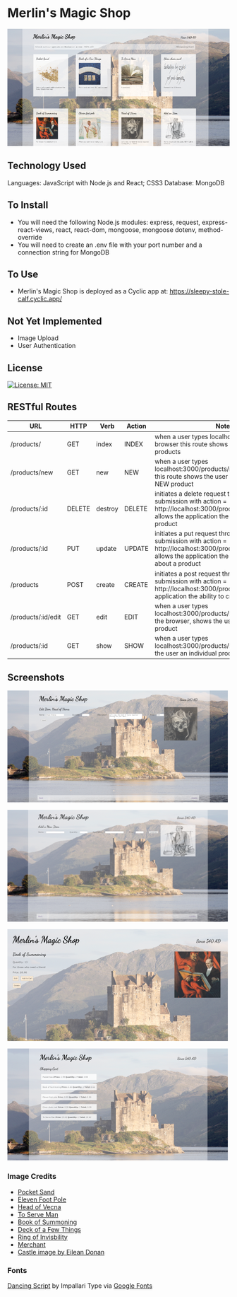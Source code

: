 # Merlin's Magic Shop

![Index Page](/public/images/index-page.png)

## Technology Used

Languages: JavaScript with Node.js and React; CSS3
Database: MongoDB 

## To Install
 * You will need the following Node.js modules: express, request, express-react-views, react, react-dom, mongoose, mongoose dotenv, method-override
 * You will need to create an .env file with your port number and a connection string for MongoDB
 
## To Use
* Merlin's Magic Shop is deployed as a Cyclic app at: https://sleepy-stole-calf.cyclic.app/

## Not Yet Implemented
 * Image Upload
 * User Authentication
 
 ## License
 
 [![License: MIT](https://img.shields.io/badge/License-MIT-yellow.svg)](https://opensource.org/licenses/MIT)
 
## RESTful Routes

| URL |	HTTP | Verb	 | Action |	Notes |
| --- | --- | --- | --- | --- |
| /products/ | GET | index | INDEX | when a user types localhost:3000/products in browser this route shows a list or index of all products |
| /products/new |	GET |	new |	NEW | when a user types localhost:3000/products/new in the browser this route shows the user a form to create a NEW product |
| /products/:id	| DELETE| destroy |	DELETE | initiates a delete request through a form submission with action = http://localhost:3000/products/:idOfProductand allows the application the ability to delete a product |
| /products/:id	| PUT |	update	| UPDATE | initiates a put request through a form submission with action = http://localhost:3000/products/:idOfProductand allows the application the ability to Update data about a product |
| /products |	POST |	create |	CREATE | initiates a post request through a form submission with action = http://localhost:3000/products/ and allows the application the ability to create a product |
| /products/:id/edit	| GET |	edit |	EDIT | when a user types localhost:3000/products/:idOfProduct/edit in the browser, shows the user a form to edit a product |
| /products/:id |	GET |	show |	SHOW | when a user types localhost:3000/products/:idOfProduct shows the user an individual product in the browser |

## Screenshots

![Edit Item](/public/images/edit-item.png)

![New Item](/public/images/new-item.png)

![Show Item](/public/images/show-item.png)

![Shopping Cart](/public/images/cart.png)

### Image Credits
 * <a href="https://www.si.edu/object/sand:nmnheducation_11038389">Pocket Sand</a>
 * <a href="https://commons.wikimedia.org/wiki/File:T._Ray,_Pole_Vault,_from_World%27s_Champions,_Second_Series_(N43)_for_Allen_%26_Ginter_Cigarettes_MET_DP839301.jpg">Eleven Foot Pole</a>
 * <a href="https://commons.wikimedia.org/wiki/File:Skull_Crowned_with_Snakes_and_Flowers,_The_Duchess_of_Malfi_MET_DP805749.jpg
">Head of Vecna</a>
 * <a href="https://upload.wikimedia.org/wikipedia/commons/8/8f/Books-book-pages-read-literature-159866.jpg">To Serve Man</a>
 * <a href="https://commons.wikimedia.org/wiki/File:Flickr_-_%E2%80%A6trialsanderrors_-_Kellar_and_his_servants,_magician_poster,_ca._1894.jpg">Book of Summoning</a> 
 * <a href="https://commons.wikimedia.org/wiki/File:Tarot_cards_-_3_card_spread.jpg ">Deck of a Few Things</a>
 * <a href="https://commons.wikimedia.org/wiki/File:Raczka4.jpg">Ring of Invisbility</a>
 * <a href="https://commons.wikimedia.org/wiki/File:Merchants_and_countrymen_-_KONB11-ZAC-488-NIPPON-II-TAB-VIII-KOOPLIEDEN.jpg">Merchant</a>
 * <a href="https://commons.wikimedia.org/wiki/File:Eilean_Donan_castle_-_95mm.jpg">Castle image by Eilean Donan</a>

### Fonts

<a href="https://fonts.google.com/specimen/Dancing+Script">Dancing Script</a> by  Impallari Type via <a href="https://fonts.google.com/">Google Fonts</a>
